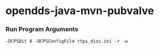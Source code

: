 # opendds-java-mvn-pubvalve

### Run Program Arguments

```-DCPSBit 0 -DCPSConfigFile rtps_disc.ini -r -w```
 
